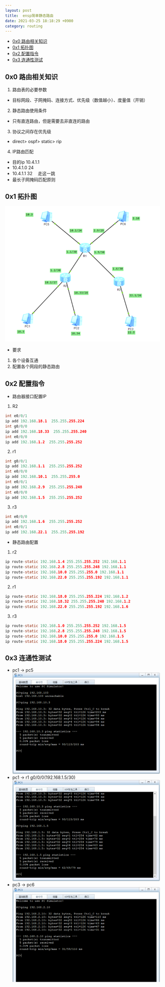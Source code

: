 ```yaml
---
layout: post
title:  ensp简单静态路由
date: 2021-03-25 18:18:29 +0900
category: routing
---
```


<!-- TOC -->

- [0x0 路由相关知识](#0x0-路由相关知识)
- [0x1 拓扑图](#0x1-拓扑图)
- [0x2 配置指令](#0x2-配置指令)
- [0x3 连通性测试](#0x3-连通性测试)

<!-- /TOC -->

## 0x0 路由相关知识
1. 路由表的必要参数  
- 目标网段、子网掩码、连接方式、优先级（数值越小）、度量值（开销）  

2. 静态路由使用条件  
- 只有直连路由，但是需要去非直连的路由  

3. 协议之间存在优先级  
- direct> ospf> static> rip  

4. IP路由匹配
- 目的ip 10.4.1.1  
- 10.4.1.0 24  
- 10.4.1.1 32 &emsp;走这一跳  
- 最长子网掩码匹配原则

## 0x1 拓扑图
![](/images/20210325-1.png)
- 要求
1. 各个设备互通
2. 配置各个网段的静态路由


## 0x2 配置指令
- 路由器接口配置IP
1. R2
```c
int e0/0/1
ip add 192.168.18.1  255.255.255.224
int g0/0/0
ip add 192.168.18.33  255.255.255.240
int e0/0/0
ip add 192.168.1.2  255.255.255.252
```
2. r1
```c
int g0/0/1
ip add 192.168.1.1  255.255.255.252
int e0/0/0
ip add 192.168.10.1  255.255.255.0
int e0/0/1
ip add 192.168.2.9  255.255.255.248
int e0/0/0
ip add 192.168.1.5  255.255.255.252
```
3. r3
```c
int e0/0/0
ip add 192.168.1.6  255.255.255.252
int e0/0/1
ip add 192.168.22.1  255.255.255.192
```
- 静态路由配置
1. r2
```c
ip route-static 192.168.1.4 255.255.255.252 192.168.1.1
ip route-static 192.168.2.8 255.255.255.248 192.168.1.1
ip route-static 192.168.10.0 255.255.255.0 192.168.1.1
ip route-static 192.168.22.0 255.255.255.192 192.168.1.1
```
2. r1
```c
ip route-static 192.168.18.0 255.255.255.224 192.168.1.2
ip route-static 192.168.18.32 255.255.255.240 192.168.1.2
ip route-static 192.168.22.0 255.255.255.192 192.168.1.6
```
3. r3
```c
ip route-static 192.168.1.0 255.255.255.252 192.168.1.5
ip route-static 192.168.2.8 255.255.255.248 192.168.1.5
ip route-static 192.168.10.0 255.255.255.0 192.168.1.5
ip route-static 192.168.18.0 255.255.255.224 192.168.1.5
```
## 0x3 连通性测试
- pc1 -> pc5
![](/images/20210325-2.png)
- pc1 -> r1 g0/0/0(192.168.1.5/30)
![](/images/20210325-3.png)
- pc3 -> pc6
![](/images/20210325-4.png)
